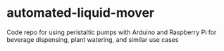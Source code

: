 # automated-liquid-mover
Code repo for using peristaltic pumps with Arduino and Raspberry Pi for beverage dispensing, plant watering, and similar use cases
